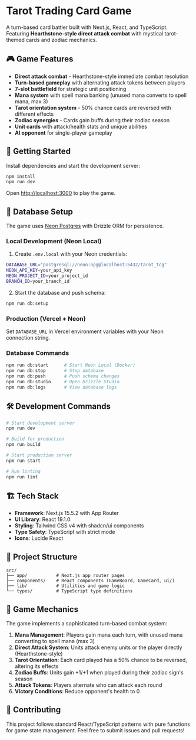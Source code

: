 # Tarot Trading Card Game

A turn-based card battler built with Next.js, React, and TypeScript. Featuring **Hearthstone-style direct attack combat** with mystical tarot-themed cards and zodiac mechanics.

## 🎮 Game Features

- **Direct attack combat** - Hearthstone-style immediate combat resolution
- **Turn-based gameplay** with alternating attack tokens between players
- **7-slot battlefield** for strategic unit positioning
- **Mana system** with spell mana banking (unused mana converts to spell mana, max 3)
- **Tarot orientation system** - 50% chance cards are reversed with different effects
- **Zodiac synergies** - Cards gain buffs during their zodiac season
- **Unit cards** with attack/health stats and unique abilities
- **AI opponent** for single-player gameplay

## 🚀 Getting Started

Install dependencies and start the development server:

```bash
npm install
npm run dev
```

Open [http://localhost:3000](http://localhost:3000) to play the game.

## 💾 Database Setup

The game uses [Neon Postgres](https://neon.tech) with Drizzle ORM for persistence.

### Local Development (Neon Local)

1. Create `.env.local` with your Neon credentials:
```bash
DATABASE_URL="postgresql://neon:npg@localhost:5432/tarot_tcg"
NEON_API_KEY=your_api_key
NEON_PROJECT_ID=your_project_id
BRANCH_ID=your_branch_id
```

2. Start the database and push schema:
```bash
npm run db:setup
```

### Production (Vercel + Neon)

Set `DATABASE_URL` in Vercel environment variables with your Neon connection string.

### Database Commands

```bash
npm run db:start      # Start Neon Local (Docker)
npm run db:stop       # Stop database
npm run db:push       # Push schema changes
npm run db:studio     # Open Drizzle Studio
npm run db:logs       # View database logs
```

## 🛠️ Development Commands

```bash
# Start development server
npm run dev

# Build for production
npm run build

# Start production server
npm run start

# Run linting
npm run lint
```

## 🏗️ Tech Stack

- **Framework**: Next.js 15.5.2 with App Router
- **UI Library**: React 19.1.0
- **Styling**: Tailwind CSS v4 with shadcn/ui components
- **Type Safety**: TypeScript with strict mode
- **Icons**: Lucide React

## 📁 Project Structure

```
src/
├── app/           # Next.js app router pages
├── components/    # React components (GameBoard, GameCard, ui/)
├── lib/           # Utilities and game logic
└── types/         # TypeScript type definitions
```

## 🎯 Game Mechanics

The game implements a sophisticated turn-based combat system:

1. **Mana Management**: Players gain mana each turn, with unused mana converting to spell mana (max 3)
2. **Direct Attack System**: Units attack enemy units or the player directly (Hearthstone-style)
3. **Tarot Orientation**: Each card played has a 50% chance to be reversed, altering its effects
4. **Zodiac Buffs**: Units gain +1/+1 when played during their zodiac sign's season
5. **Attack Tokens**: Players alternate who can attack each round
6. **Victory Conditions**: Reduce opponent's health to 0

## 🤝 Contributing

This project follows standard React/TypeScript patterns with pure functions for game state management. Feel free to submit issues and pull requests!
